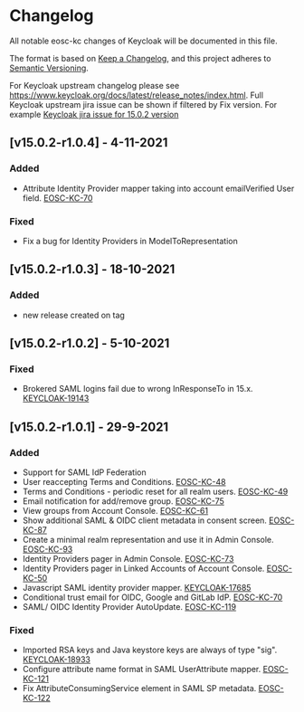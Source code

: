 # Changelog
All notable eosc-kc changes of Keycloak will be documented in this file.

The format is based on [Keep a Changelog](https://keepachangelog.com/en/1.0.0/),
and this project adheres to [Semantic Versioning](https://semver.org/spec/v2.0.0.html).

For Keycloak upstream changelog please see https://www.keycloak.org/docs/latest/release_notes/index.html.
Full Keycloak upstream jira issue can be shown if filtered by Fix version. For example [Keycloak jira issue for 15.0.2 version](https://issues.redhat.com/browse/KEYCLOAK-19161?jql=project%20%3D%20keycloak%20and%20fixVersion%20%3D%2015.0.2)

## [v15.0.2-r1.0.4] - 4-11-2021
### Added
- Attribute Identity Provider mapper taking into account emailVerified User field. [EOSC-KC-70](https://github.com/eosc-kc/keycloak/issues/70)

### Fixed
- Fix a bug for Identity Providers in ModelToRepresentation

## [v15.0.2-r1.0.3] - 18-10-2021
### Added
- new release created on tag

## [v15.0.2-r1.0.2] - 5-10-2021
### Fixed
- Brokered SAML logins fail due to wrong InResponseTo in 15.x. [KEYCLOAK-19143](https://issues.redhat.com/browse/KEYCLOAK-19143)

## [v15.0.2-r1.0.1] - 29-9-2021
### Added
- Support for SAML IdP Federation
- User reaccepting Terms and Conditions. [EOSC-KC-48](https://github.com/eosc-kc/keycloak/issues/48)
- Terms and Conditions - periodic reset for all realm users. [EOSC-KC-49](https://github.com/eosc-kc/keycloak/issues/49)
- Email notification for add/remove group. [EOSC-KC-75](https://github.com/eosc-kc/keycloak/issues/75)
- View groups from Account Console. [EOSC-KC-61](https://github.com/eosc-kc/keycloak/issues/61)
- Show additional SAML & OIDC client metadata in consent screen. [EOSC-KC-87](https://github.com/eosc-kc/keycloak/issues/87)
- Create a minimal realm representation and use it in Admin Console. [EOSC-KC-93](https://github.com/eosc-kc/keycloak/issues/93)
- Identity Providers pager in Admin Console. [EOSC-KC-73](https://github.com/eosc-kc/keycloak/issues/73)
- Identity Providers pager in Linked Accounts of Account Console. [EOSC-KC-50](https://github.com/eosc-kc/keycloak/issues/50)
- Javascript SAML identity provider mapper. [KEYCLOAK-17685](https://issues.redhat.com/browse/KEYCLOAK-17685)
- Conditional trust email for OIDC, Google and GitLab IdP. [EOSC-KC-70](https://github.com/eosc-kc/keycloak/issues/70)
- SAML/ OIDC Identity Provider AutoUpdate. [EOSC-KC-119](https://github.com/eosc-kc/keycloak/issues/119)

### Fixed
- Imported RSA keys and Java keystore keys are always of type "sig". [KEYCLOAK-18933](https://issues.redhat.com/browse/KEYCLOAK-18933)
- Configure attribute name format in SAML UserAttribute mapper. [EOSC-KC-121](https://github.com/eosc-kc/keycloak/issues/121)
- Fix AttributeConsumingService element in SAML SP metadata. [EOSC-KC-122](https://github.com/eosc-kc/keycloak/issues/122)
